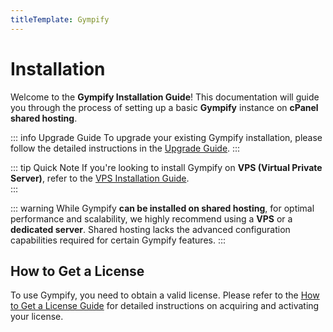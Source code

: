 ```yaml
---
titleTemplate: Gympify
---
```


# Installation

Welcome to the **Gympify Installation Guide**! This documentation will guide you through the process of setting up a basic **Gympify** instance on **cPanel shared hosting**.

::: info Upgrade Guide
To upgrade your existing Gympify installation, please follow the detailed instructions in the [Upgrade Guide](./upgrade.md).
:::

::: tip Quick Note
If you're looking to install Gympify on **VPS (Virtual Private Server)**, refer to the [VPS Installation Guide](./installation.md).  
:::

::: warning
While Gympify **can be installed on shared hosting**, for optimal performance and scalability, we highly recommend using a **VPS** or a **dedicated server**. Shared hosting lacks the advanced configuration capabilities required for certain Gympify features.
:::

<!--@include: ./prerequisites.md-->

<!--@include: ./download.md-->

<!--@include: ./cpanel/database.md-->

## How to Get a License

To use Gympify, you need to obtain a valid license. Please refer to the [How to Get a License Guide](/nitrofit28/how-to-get-license) for detailed instructions on acquiring and activating your license.

<!--@include: ./gui-install.md-->

<!--@include: ./cpanel/cron-job.md-->

<!--@include: ./cpanel/queues.md-->
